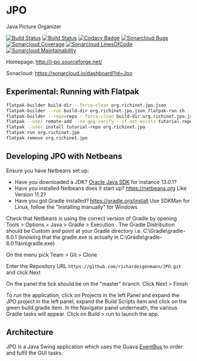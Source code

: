 # JPO
Java Picture Organizer

[![Build Status](https://travis-ci.org/richardeigenmann/JPO.svg?branch=master)](https://travis-ci.org/richardeigenmann/JPO)
[![Build Status](https://semaphoreci.com/api/v1/richardeigenmann/jpo/branches/master/badge.svg)](https://semaphoreci.com/richardeigenmann/jpo)
[![Codacy Badge](https://api.codacy.com/project/badge/Grade/5abc0256877f43e19564e71ca3c8f073)](https://www.codacy.com/app/richardeigenmann/JPO?utm_source=github.com&amp;utm_medium=referral&amp;utm_content=richardeigenmann/JPO&amp;utm_campaign=Badge_Grade)
[![Sonarcloud Bugs](https://sonarcloud.io/api/project_badges/measure?project=Jpo&metric=bugs)](https://sonarcloud.io/api/project_badges/measure?project=Jpo&metric=bugs)
[![Sonarcloud Coverage](https://sonarcloud.io/api/project_badges/measure?project=Jpo&metric=coverage)](https://sonarcloud.io/api/project_badges/measure?project=Jpo&metric=coverage)
[![Sonarcloud LinesOfCode](https://sonarcloud.io/api/project_badges/measure?project=Jpo&metric=ncloc)](https://sonarcloud.io/api/project_badges/measure?project=Jpo&metric=ncloc)
[![Sonarcloud Maintainability](https://sonarcloud.io/api/project_badges/measure?project=Jpo&metric=sqale_rating)](https://sonarcloud.io/api/project_badges/measure?project=Jpo&metric=sqale_rating)


Homepage: http://j-po.sourceforge.net/

Sonacloud: https://sonarcloud.io/dashboard?id=Jpo


## Experimental: Running with Flatpak

```bash
flatpak-builder build-dir --force-clean org.richinet.jpo.json
flatpak-builder --run build-dir org.richinet.jpo.json flatpak-run.sh
flatpak-builder --repo=repo --force-clean build-dir org.richinet.jpo.json
flatpak --user remote-add --no-gpg-verify --if-not-exists tutorial-repo repo
flatpak --user install tutorial-repo org.richinet.jpo
flatpak run org.richinet.jpo
flatpak remove org.richinet.jpo
```

## Developing JPO with Netbeans

Ensure you have Netbeans set up:

* Have you downloaded a JDK? [Oracle Java SDK](https://www.oracle.com/technetwork/java/javase/downloads/index.html) for instance 13.0.1?
* Have you installed Netbeans does it start up? <https://netbeans.org> Like Version 11.2?
* Have you got Gradle installed? <https://gradle.org/install> Use SDKMan for Linux, follow the "Installing manually" for Windows

Check that Netbeans is using the correct version of Gradle by opening Tools > Options > Java > Gradle > Execution . The Gradle Distribution should be Custom and point at your Gradle directory i.e. C:\Gradle\gradle-6.0.1 (knowing that the gradle.exe is actually in C:\Gradle\gradle-6.0.1\bin\gradle.exe)

On the menu pick Team > Git > Clone

Enter the Repository URL `https://github.com/richardeigenmann/JPO.git` and click Next

On the panel the tick should be on the "master" branch. Click Next > Finish

To run the application, click on Projects in the left Panel and expand the JPO project in the left panel, expand the Build Scripts item and click on the green build.gradle item. In the Navigator panel underneath, the various Gradle tasks will appear. Click on Build > run to launch the app.

## Architecture

JPO is a Java Swing application which uses the Guava [EventBus](https://github.com/google/guava/wiki/EventBusExplained) 
to order and fulfil the GUI tasks.